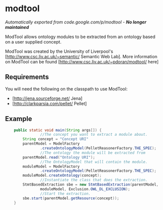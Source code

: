 modtool
=
*Automatically exported from code.google.com/p/modtool - __No longer maintained__*

ModTool allows ontology modules to be extracted from an ontology based on a user supplied concept.

ModTool was created by the University of Liverpool's [http://www.csc.liv.ac.uk/~semantic/ Semantic Web Lab]. More information on ModTool can be found [http://www.csc.liv.ac.uk/~pdoran/modtool/ here]

Requirements
-
You will need the following on the classpath to use ModTool:
 * [http://jena.sourceforge.net/ Jena]
 * [http://clarkparsia.com/pellet/ Pellet]

Example
-
```java
	public static void main(String args[]) {
                //The concept you want to extract a module about.
		String concept = "Concept URI"
		parentModel = ModelFactory
				.createOntologyModel(PelletReasonerFactory.THE_SPEC);
                //The ontology the module will be extracted from
		parentModel.read("Ontology URI");
                //The OntologyModel that will contain the module.
		moduleModel = ModelFactory
				.createOntologyModel(PelletReasonerFactory.THE_SPEC);
		moduleModel.createOntology(concept);
                //Instantiate the class that does the extraction.
		StmtBasedExtraction sbe = new StmtBasedExtraction(parentModel,
				moduleModel, Exclusion.OWL_DL_EXCLUSION);
                //Start the extraction.
		sbe.start(parentModel.getResource(concept));
	}
```
